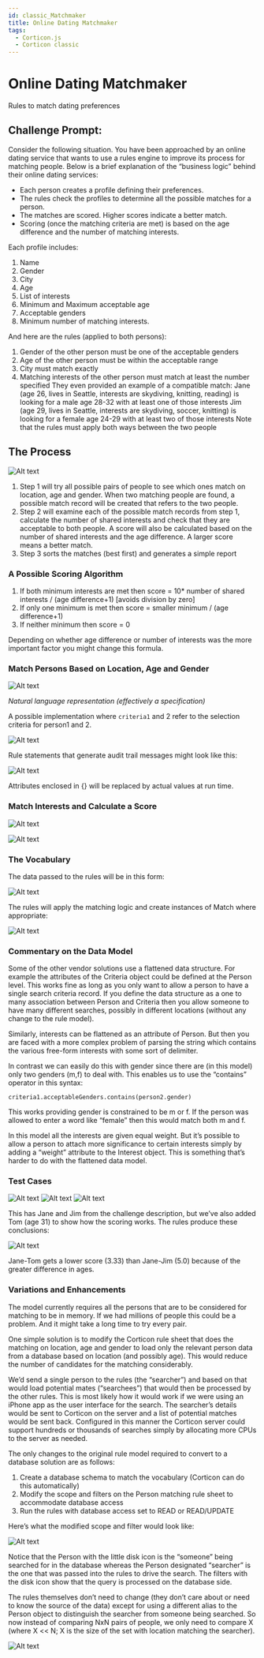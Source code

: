 ```yaml
---
id: classic_Matchmaker
title: Online Dating Matchmaker
tags:
  - Corticon.js
  - Corticon classic
---
```


# Online Dating Matchmaker
Rules to match dating preferences 

## Challenge Prompt:

Consider the following situation. You have been approached by an online dating service that wants to
use a rules engine to improve its process for matching people.
Below is a brief explanation of the “business logic” behind their online dating services:
- Each person creates a profile defining their preferences.
- The rules check the profiles to determine all the possible matches for a person.
- The matches are scored. Higher scores indicate a better match.
- Scoring (once the matching criteria are met) is based on the age difference and the number of matching interests.

Each profile includes:

1. Name
2. Gender
3. City
4. Age
5. List of interests
6. Minimum and Maximum acceptable age
7. Acceptable genders
8. Minimum number of matching interests.
   
And here are the rules (applied to both persons):

1. Gender of the other person must be one of the acceptable genders
2. Age of the other person must be within the acceptable range
3. City must match exactly
4. Matching interests of the other person must match at least the number specified
They even provided an example of a compatible match:
Jane (age 26, lives in Seattle, interests are skydiving, knitting, reading) is looking for a male 
age 28-32
with at least one of those interests
Jim (age 29, lives in Seattle, interests are skydiving, soccer, knitting) is looking for a female 
age 24-29
with at least two of those interests
Note that the rules must apply both ways between the two people

## The Process

![Alt text](images/Matchmaking_Binder1.png)

1. Step 1 will try all possible pairs of people to see which ones match on location, age and gender. When two matching people are found, a possible match record will be created that refers to the two people.
2. Step 2 will examine each of the possible match records from step 1, calculate the number of shared interests and check that they are acceptable to both people. A score will also be calculated based on the number of shared interests and the age difference. A larger score means a better match.
3. Step 3 sorts the matches (best first) and generates a simple report

### A Possible Scoring Algorithm

1. If both minimum interests are met then score = 10* number of shared interests / (age difference+1) [avoids division by zero]
2. If only one minimum is met then score = smaller minimum / (age difference+1)
3. If neither minimum then score = 0
   
Depending on whether age difference or number of interests was the more important factor you might change this formula.

### Match Persons Based on Location, Age and Gender


![Alt text](images/Matchmaking_sshot-73.png)

_Natural language representation (effectively a specification)_

A possible implementation where `criteria1` and 2 refer to the selection criteria for person1 and 2.

![Alt text](images/Matchmaking_sshot-74.png)

Rule statements that generate audit trail messages might look like this:

![Alt text](images/Matchmaking_sshot-75.png)

Attributes enclosed in {} will be replaced by actual values at run time.

### Match Interests and Calculate a Score

![Alt text](images/Matchmaking_sshot-76.png)

![Alt text](images/Matchmaking_sshot-1.png)

### The Vocabulary

The data passed to the rules will be in this form:

![Alt text](images/Matchmaking_sshot-2.png)

The rules will apply the matching logic and create
instances of Match where appropriate:

![Alt text](images/Matchmaking_sshot-3.png)

### Commentary on the Data Model
Some of the other vendor solutions use a flattened data structure. For example the attributes of the Criteria object could be defined at the Person level. This works fine as long as you only want to allow a
person to have a single search criteria record. If you define the data structure as a one to many association between Person and Criteria then you allow someone to have many different searches, possibly in different locations (without any change to the rule model).

Similarly, interests can be flattened as an attribute of Person. But then you are faced with a more complex problem of parsing the string which contains the various free-form interests with some sort of delimiter.

In contrast we can easily do this with gender since there are (in this model) only two genders (m,f) to deal with. This enables us to use the “contains” operator in this syntax:

```
criteria1.acceptableGenders.contains(person2.gender)
```
This works providing gender is constrained to be m or f. If the person was allowed to enter a word like “female” then this would match both m and f.

In this model all the interests are given equal weight. But it’s possible to allow a person to attach more significance to certain interests simply by adding a “weight” attribute to the Interest object. 
This is something that’s harder to do with the flattened data model.

### Test Cases

![Alt text](images/Matchmaking_sshot-4.png)
![Alt text](images/Matchmaking_sshot-5.png)
![Alt text](images/Matchmaking_sshot-6.png)

This has Jane and Jim from the challenge description, but we’ve also added Tom (age 31) to show how the scoring works. The rules produce these conclusions:

![Alt text](images/Matchmaking_sshot-7.png)

Jane-Tom gets a lower score (3.33) than Jane-Jim (5.0) because of the greater difference in ages.

### Variations and Enhancements

The model currently requires all the persons that are to be considered for matching to be in memory. If we had millions of people this could be a problem. And it might take a long time to try every pair.

One simple solution is to modify the Corticon rule sheet that does the matching on location, age and gender to load only the relevant person data from a database based on location (and possibly age). This
would reduce the number of candidates for the matching considerably.

We’d send a single person to the rules (the “searcher”) and based on that would load potential mates (“searchees”) that would then be processed by the other rules. This is most likely how it would work if
we were using an iPhone app as the user interface for the search. The searcher’s details would be sent to Corticon on the server and a list of potential matches would be sent back. Configured in this 
manner the Corticon server could support hundreds or thousands of searches simply by allocating more CPUs to the server as needed.

The only changes to the original rule model required to convert to a database solution are as follows:
1. Create a database schema to match the vocabulary (Corticon can do this automatically)
2. Modify the scope and filters on the Person matching rule sheet to accommodate database
access
3. Run the rules with database access set to READ or READ/UPDATE

Here’s what the modified scope and filter would look like:

![Alt text](images/Matchmaking_sshot-8.png)

Notice that the Person with the little disk icon is the “someone” being searched for in the database whereas the Person designated “searcher” is the one that was passed into
the rules to drive the search. The filters with the disk icon show that the query is processed on the database side.

The rules themselves don’t need to change (they don’t care about or need to know the source of the data) except for using
a different alias to the Person object to distinguish the searcher from someone being searched. So now instead of comparing NxN pairs of people, we only need to compare X (where X << N; X is the size of the set with location matching the searcher).

![Alt text](images/Matchmaking_sshot-9.png)